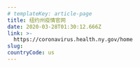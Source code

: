 ```yaml
---
# templateKey: article-page
title: 纽约州疫情官网
date: 2020-03-28T01:30:12.666Z
link: >-
  https://coronavirus.health.ny.gov/home
slug: 
countryCode: us
---
```


